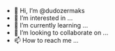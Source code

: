 - 👋 Hi, I’m @dudozermaks
- 👀 I’m interested in ...
- 🌱 I’m currently learning ...
- 💞️ I’m looking to collaborate on ...
- 📫 How to reach me ...

<!---
dudozermaks/dudozermaks is a ✨ special ✨ repository because its `README.md` (this file) appears on your GitHub profile.
You can click the Preview link to take a look at your changes.
--->
